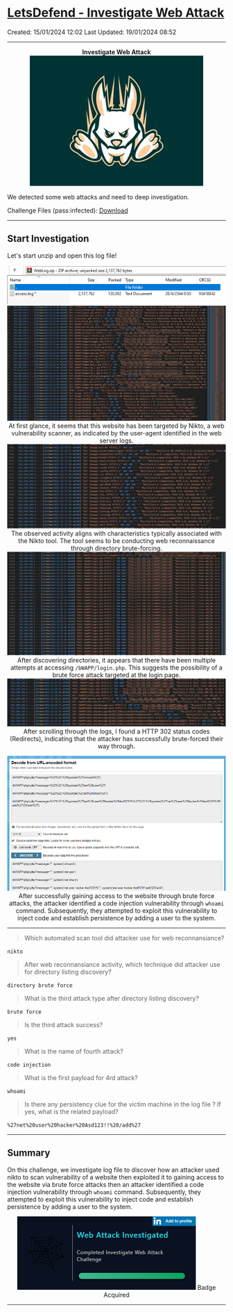 # [LetsDefend - Investigate Web Attack](https://app.letsdefend.io/challenge/investigate-web-attack)
Created: 15/01/2024 12:02
Last Updated: 19/01/2024 08:52
* * *
<div align=center>

**Investigate Web Attack**
![15d98a85f8a00463a592b9272bec6702.png](/_resources/15d98a85f8a00463a592b9272bec6702.png)
</div>

We detected some web attacks and need to deep investigation.

Challenge Files (pass:infected): [Download](https://files-ld.s3.us-east-2.amazonaws.com/WebLog.zip)

* * *
## Start Investigation
Let's start unzip and open this log file!

<div align=center>

![0f99d0115660c860f780751856e1bb2e.png](/_resources/0f99d0115660c860f780751856e1bb2e.png)
![a425583839b0feada0e114e20ad36dae.png](/_resources/a425583839b0feada0e114e20ad36dae.png)
At first glance, it seems that this website has been targeted by Nikto, a web vulnerability scanner, as indicated by the user-agent identified in the web server logs.
![bd2f1a5206728f670b12a6402f2fb162.png](/_resources/bd2f1a5206728f670b12a6402f2fb162.png)
The observed activity aligns with characteristics typically associated with the Nikto tool. The tool seems to be conducting web reconnaissance through directory brute-forcing.
![22ccfb4bd28b80d77b7f3b286e4370da.png](/_resources/22ccfb4bd28b80d77b7f3b286e4370da.png)
After discovering directories, it appears that there have been multiple attempts at accessing `/bWAPP/login.php`. This suggests the possibility of a brute force attack targeted at the login page.
![08b61c1e6e59fa62a6aae89ddc568687.png](/_resources/08b61c1e6e59fa62a6aae89ddc568687.png)
After scrolling through the logs, I found a HTTP 302 status codes (Redirects), indicating that the attacker has successfully brute-forced their way through.

![b3f7b447daaa1f33f9aabfb55fc7da5e.png](/_resources/b3f7b447daaa1f33f9aabfb55fc7da5e.png)
After successfully gaining access to the website through brute force attacks, the attacker identified a code injection vulnerability through `whoami` command. Subsequently, they attempted to exploit this vulnerability to inject code and establish persistence by adding a user to the system.
</div>

* * *
>Which automated scan tool did attacker use for web reconnansiance?
```
nikto
```

>After web reconnansiance activity, which technique did attacker use for directory listing discovery?
```
directory brute force
```

>What is the third attack type after directory listing discovery?
```
brute force
```

>Is the third attack success?
```
yes
```

>What is the name of fourth attack?
```
code injection
```

>What is the first payload for 4rd attack?
```
whoami
```

>Is there any persistency clue for the victim machine in the log file ? If yes, what is the related payload?
```
%27net%20user%20hacker%20Asd123!!%20/add%27
```

* * *
## Summary
On this challenge, we investigate log file to discover how an attacker used nikto to scan vulnerability of a website then exploited it to gaining access to the website via brute force attacks then an attacker identified a code injection vulnerability through `whoami` command. Subsequently, they attempted to exploit this vulnerability to inject code and establish persistence by adding a user to the system.
<div align=center>

![5d711c086bb7898f5bf060f20d10276f.png](/_resources/5d711c086bb7898f5bf060f20d10276f.png)
Badge Acquired
</div>

* * *